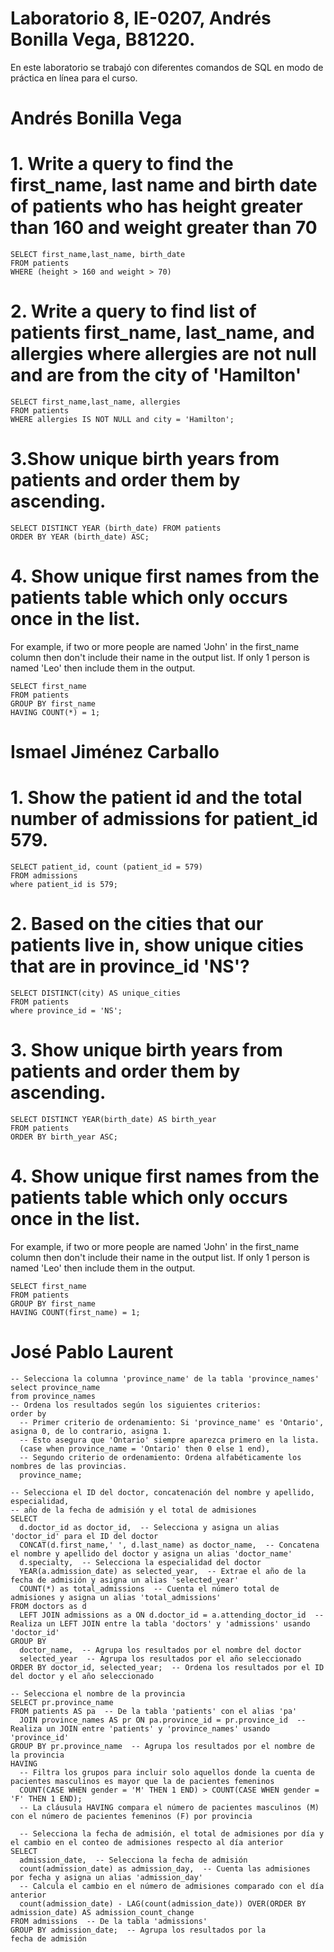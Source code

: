 # Laboratorio 8, IE-0207, Andrés Bonilla Vega, B81220.

En este laboratorio se trabajó con diferentes comandos de SQL en modo de práctica en línea para el curso.

# Andrés Bonilla Vega
# 1. Write a query to find the first_name, last name and birth date of patients who has height greater than 160 and weight greater than 70  

```
SELECT first_name,last_name, birth_date
FROM patients
WHERE (height > 160 and weight > 70)
```

# 2. Write a query to find list of patients first_name, last_name, and allergies where allergies are not null and are from the city of 'Hamilton'  

```
SELECT first_name,last_name, allergies
FROM patients
WHERE allergies IS NOT NULL and city = 'Hamilton';
```

# 3.Show unique birth years from patients and order them by ascending.  

```
SELECT DISTINCT YEAR (birth_date) FROM patients
ORDER BY YEAR (birth_date) ASC;
```

# 4. Show unique first names from the patients table which only occurs once in the list.   
For example, if two or more people are named 'John' in the first_name column then don't include their name in the output list. If only 1 person is named 'Leo' then include them in the output.  

```
SELECT first_name
FROM patients
GROUP BY first_name
HAVING COUNT(*) = 1;
```


# Ismael Jiménez Carballo

# 1. Show the patient id and the total number of admissions for patient_id 579.  

```
SELECT patient_id, count (patient_id = 579)
FROM admissions
where patient_id is 579;
```

# 2. Based on the cities that our patients live in, show unique cities that are in province_id 'NS'?  
```
SELECT DISTINCT(city) AS unique_cities
FROM patients
where province_id = 'NS';
```

# 3. Show unique birth years from patients and order them by ascending.  
```
SELECT DISTINCT YEAR(birth_date) AS birth_year
FROM patients
ORDER BY birth_year ASC;
```

# 4. Show unique first names from the patients table which only occurs once in the list.  
For example, if two or more people are named 'John' in the first_name column then don't include their name in the output list. If only 1 person is named 'Leo' then include them in the output.  
```
SELECT first_name
FROM patients
GROUP BY first_name
HAVING COUNT(first_name) = 1;
```

# José Pablo Laurent  
```
-- Selecciona la columna 'province_name' de la tabla 'province_names'
select province_name
from province_names
-- Ordena los resultados según los siguientes criterios:
order by
  -- Primer criterio de ordenamiento: Si 'province_name' es 'Ontario', asigna 0, de lo contrario, asigna 1.
  -- Esto asegura que 'Ontario' siempre aparezca primero en la lista.
  (case when province_name = 'Ontario' then 0 else 1 end),
  -- Segundo criterio de ordenamiento: Ordena alfabéticamente los nombres de las provincias.
  province_name;

-- Selecciona el ID del doctor, concatenación del nombre y apellido, especialidad,
-- año de la fecha de admisión y el total de admisiones
SELECT
  d.doctor_id as doctor_id,  -- Selecciona y asigna un alias 'doctor_id' para el ID del doctor
  CONCAT(d.first_name,' ', d.last_name) as doctor_name,  -- Concatena el nombre y apellido del doctor y asigna un alias 'doctor_name'
  d.specialty,  -- Selecciona la especialidad del doctor
  YEAR(a.admission_date) as selected_year,  -- Extrae el año de la fecha de admisión y asigna un alias 'selected_year'
  COUNT(*) as total_admissions  -- Cuenta el número total de admisiones y asigna un alias 'total_admissions'
FROM doctors as d
  LEFT JOIN admissions as a ON d.doctor_id = a.attending_doctor_id  -- Realiza un LEFT JOIN entre la tabla 'doctors' y 'admissions' usando 'doctor_id'
GROUP BY
  doctor_name,  -- Agrupa los resultados por el nombre del doctor
  selected_year  -- Agrupa los resultados por el año seleccionado
ORDER BY doctor_id, selected_year;  -- Ordena los resultados por el ID del doctor y el año seleccionado

-- Selecciona el nombre de la provincia
SELECT pr.province_name
FROM patients AS pa  -- De la tabla 'patients' con el alias 'pa'
  JOIN province_names AS pr ON pa.province_id = pr.province_id  -- Realiza un JOIN entre 'patients' y 'province_names' usando 'province_id'
GROUP BY pr.province_name  -- Agrupa los resultados por el nombre de la provincia
HAVING
  -- Filtra los grupos para incluir solo aquellos donde la cuenta de pacientes masculinos es mayor que la de pacientes femeninos
  COUNT(CASE WHEN gender = 'M' THEN 1 END) > COUNT(CASE WHEN gender = 'F' THEN 1 END);
  -- La cláusula HAVING compara el número de pacientes masculinos (M) con el número de pacientes femeninos (F) por provincia

  -- Selecciona la fecha de admisión, el total de admisiones por día y el cambio en el conteo de admisiones respecto al día anterior
SELECT
  admission_date,  -- Selecciona la fecha de admisión
  count(admission_date) as admission_day,  -- Cuenta las admisiones por fecha y asigna un alias 'admission_day'
  -- Calcula el cambio en el número de admisiones comparado con el día anterior
  count(admission_date) - LAG(count(admission_date)) OVER(ORDER BY admission_date) AS admission_count_change
FROM admissions  -- De la tabla 'admissions'
GROUP BY admission_date;  -- Agrupa los resultados por la fecha de admisión
```
